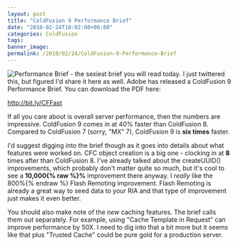 ```yaml
---
layout: post
title: "ColdFusion 9 Performance Brief"
date: "2010-02-24T10:02:00+06:00"
categories: ColdFusion 
tags: 
banner_image: 
permalink: /2010/02/24/ColdFusion-9-Performance-Brief
---
```


<img src="https://static.raymondcamden.com/images/cfjedi/pbp1.png" title="Performance Brief - the sexiest brief you will read today." style="float:left;margin-right:5px" />I just twittered this, but figured I'd share it here as well. Adobe has released a ColdFusion 9 Performance Brief. You can download the PDF here:

<a href="http://bit.ly/CFFast">http://bit.ly/CFFast</a>

If all you care about is overall server performance, then the numbers are impressive. ColdFusion 9 comes in at 40% faster than ColdFusion 8. Compared to ColdFusion 7 (sorry, "MX" 7), ColdFusion 9 is <b>six times</b> faster. 

I'd suggest digging into the brief though as it goes into details about what features were worked on. CFC object creation is a big one - clocking in at <b>8</b> times after than ColdFusion 8. I've already talked about the createUUID() improvements, which probably don't matter quite so much, but it's cool to see a <b>10,000{% raw %}%</b> improvement there anyway. I <i>really</i> like the 800%{% endraw %} Flash Remoting improvement. Flash Remoting is already a great way to seed data to your RIA and that type of improvement just makes it even better.

You should also make note of the <i>new</i> caching features. The brief calls them out separately. For example, using "Cache Template in Request" can improve performance by 50X. I need to dig into that a bit more but it seems like that plus "Trusted Cache" could be pure gold for a production server. 
<br clear="all">